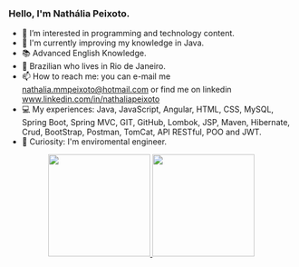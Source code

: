 ### Hello, I'm Nathália Peixoto. 

- 💞️ I’m interested in programming and technology content.
- 👀 I'm currently improving my knowledge in Java.
- 📚 Advanced English Knowledge.
- 🏡 Brazilian who lives in Rio de Janeiro.
- 📫 How to reach me: you can e-mail me nathalia.mmpeixoto@hotmail.com or find me on linkedin www.linkedin.com/in/nathaliapeixoto 
- 💻 My experiences: Java, JavaScript, Angular, HTML, CSS, MySQL, Spring Boot, Spring MVC, GIT, GitHub, Lombok, JSP, Maven, Hibernate, Crud,   BootStrap, Postman, TomCat, API RESTful, POO and JWT.
- 🍃 Curiosity: I'm enviromental engineer.

  
</div>

<div align="center">
  <a href="https://github.com/NathaliaMMPeixoto">
  <img height="180em" src="https://github-readme-stats.vercel.app/api?username=NathaliaMMPeixoto&show_icons=true&theme=dracula&include_all_commits=true&count_private=true"/>
  <img height="180em" src="https://github-readme-stats.vercel.app/api/top-langs/?username=NathaliaMMPeixoto&layout=compact&langs_count=7&theme=dracula"/>
</div>
  

  
 
  
 
<!---
NathaliaMMPeixoto/NathaliaMMPeixoto is a ✨ special ✨ repository because its `README.md` (this file) appears on your GitHub profile.
You can click the Preview link to take a look at your changes.
--->
